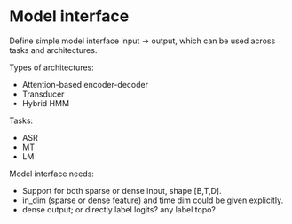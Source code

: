 # Model interface

Define simple model interface
input -> output,
which can be used across tasks
and architectures.

Types of architectures:
- Attention-based encoder-decoder
- Transducer
- Hybrid HMM

Tasks:
- ASR
- MT
- LM

Model interface needs:
- Support for both sparse or dense input, shape [B,T,D].
- in_dim (sparse or dense feature) and time dim could be given explicitly.
- dense output; or directly label logits? any label topo?
